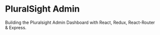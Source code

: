 # PluralSight Admin

Building the Pluralsight Admin Dashboard with React, Redux, React-Router & Express.

